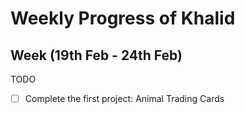 # Weekly Progress of Khalid #
## Week (19th Feb - 24th Feb) ##

TODO
- [ ] Complete the first project: Animal Trading Cards
